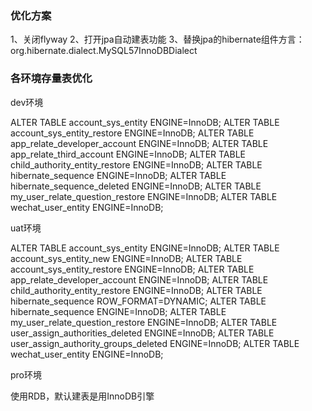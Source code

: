 ### 优化方案

1、关闭flyway
2、打开jpa自动建表功能
3、替换jpa的hibernate组件方言：org.hibernate.dialect.MySQL57InnoDBDialect

### 各环境存量表优化

dev环境

ALTER TABLE account_sys_entity ENGINE=InnoDB;
ALTER TABLE account_sys_entity_restore ENGINE=InnoDB;
ALTER TABLE app_relate_developer_account ENGINE=InnoDB;
ALTER TABLE app_relate_third_account ENGINE=InnoDB;
ALTER TABLE child_authority_entity_restore ENGINE=InnoDB;
ALTER TABLE hibernate_sequence ENGINE=InnoDB;
ALTER TABLE hibernate_sequence_deleted ENGINE=InnoDB;
ALTER TABLE my_user_relate_question_restore ENGINE=InnoDB;
ALTER TABLE wechat_user_entity ENGINE=InnoDB;

uat环境

ALTER TABLE account_sys_entity ENGINE=InnoDB;
ALTER TABLE account_sys_entity_new ENGINE=InnoDB;
ALTER TABLE account_sys_entity_restore ENGINE=InnoDB;
ALTER TABLE app_relate_developer_account ENGINE=InnoDB;
ALTER TABLE child_authority_entity_restore ENGINE=InnoDB;
ALTER TABLE hibernate_sequence  ROW_FORMAT=DYNAMIC;
ALTER TABLE hibernate_sequence ENGINE=InnoDB;
ALTER TABLE my_user_relate_question_restore ENGINE=InnoDB;
ALTER TABLE user_assign_authorities_deleted ENGINE=InnoDB;
ALTER TABLE user_assign_authority_groups_deleted ENGINE=InnoDB;
ALTER TABLE wechat_user_entity ENGINE=InnoDB;

pro环境

使用RDB，默认建表是用InnoDB引擎

